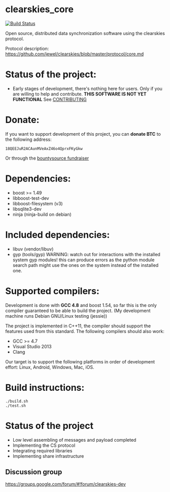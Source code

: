 clearskies_core
===============

[![Build Status](https://travis-ci.org/larroy/clearskies_core.png?branch=master)](https://travis-ci.org/larroy/clearskies_core)

Open source, distributed data synchronization software using the clearskies protocol.

Protocol description: https://github.com/jewel/clearskies/blob/master/protocol/core.md

# Status of the project:

* Early stages of development, there's nothing here for users. Only if you are willing to help and
  contribute. **THIS SOFTWARE IS NOT YET FUNCTIONAL**
  See [CONTRIBUTING](CONTRIBUTING.md)

# Donate:

If you want to support development of this project, you can **donate BTC** to the following address:

    18QEEJuR2ACAunMVeAxZ46o4QprxFKyGkw

Or through the [bountysource fundraiser](https://www.bountysource.com/fundraisers/551-clearskies-open-source-file-synchronization)

# Dependencies:

* boost >= 1.49
* libboost-test-dev
* libboost-filesystem (v3)
* libsqlite3-dev
* ninja  (ninja-build on debian)

# Included dependencies:

* libuv (vendor/libuv)
* gyp (tools/gyp) WARNING: watch out for interactions with the installed system gyp modules! this
  can produce errors as the python module search path might use the ones on the system instead of
  the installed one.

# Supported compilers:

Development is done with **GCC 4.8** and boost 1.54, so far this is the only compiler guaranteed to be able to
build the project. (My development machine runs Debian GNU/Linux testing (jessie))

The project is implemented in C++11, the compiler should support the features used from this
standard. The following compilers should also work:

* GCC >= 4.7
* Visual Studio 2013
* Clang

Our target is to support the following platforms in order of development effort: Linux, Android, Windows, Mac, iOS.

# Build instructions:

    ./build.sh
    ./test.sh

# Status of the project

- Low level assembling of messages and payload completed
- Implementing the CS protocol
- Integrating required libraries
- Implementing share infrastructure


## Discussion group

https://groups.google.com/forum/#!forum/clearskies-dev





